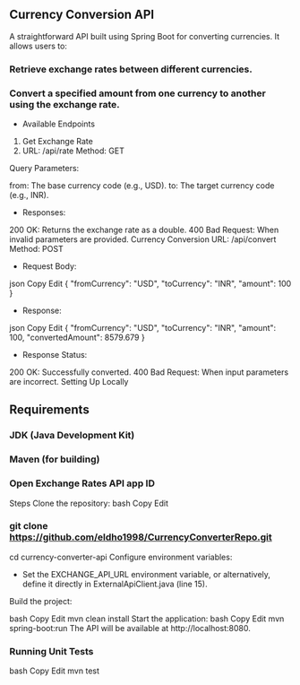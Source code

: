 ## Currency Conversion API

A straightforward API built using Spring Boot for converting currencies. It allows users to:

### Retrieve exchange rates between different currencies.

### Convert a specified amount from one currency to another using the exchange rate.

- Available Endpoints

1. Get Exchange Rate
2. URL: /api/rate
   Method: GET

Query Parameters:

from: The base currency code (e.g., USD).
to: The target currency code (e.g., INR).

- Responses:

200 OK: Returns the exchange rate as a double.
400 Bad Request: When invalid parameters are provided.
Currency Conversion
URL: /api/convert
Method: POST

- Request Body:

json
Copy
Edit
{
"fromCurrency": "USD",
"toCurrency": "INR",
"amount": 100
}

- Response:

json
Copy
Edit
{
"fromCurrency": "USD",
"toCurrency": "INR",
"amount": 100,
"convertedAmount": 8579.679
}

- Response Status:

200 OK: Successfully converted.
400 Bad Request: When input parameters are incorrect.
Setting Up Locally

## Requirements

### JDK (Java Development Kit)

### Maven (for building)

### Open Exchange Rates API app ID

Steps
Clone the repository:
bash
Copy
Edit

### git clone https://github.com/eldho1998/CurrencyConverterRepo.git

cd currency-converter-api
Configure environment variables:

- Set the EXCHANGE_API_URL environment variable, or alternatively, define it directly in ExternalApiClient.java (line 15).

Build the project:

bash
Copy
Edit
mvn clean install
Start the application:
bash
Copy
Edit
mvn spring-boot:run
The API will be available at http://localhost:8080.

### Running Unit Tests

bash
Copy
Edit
mvn test
